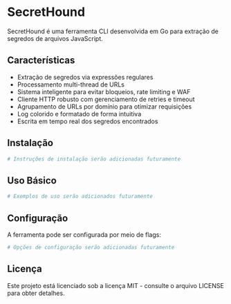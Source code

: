 # SecretHound

SecretHound é uma ferramenta CLI desenvolvida em Go para extração de segredos de arquivos JavaScript.

## Características

- Extração de segredos via expressões regulares
- Processamento multi-thread de URLs
- Sistema inteligente para evitar bloqueios, rate limiting e WAF
- Cliente HTTP robusto com gerenciamento de retries e timeout
- Agrupamento de URLs por domínio para otimizar requisições
- Log colorido e formatado de forma intuitiva
- Escrita em tempo real dos segredos encontrados

## Instalação

```bash
# Instruções de instalação serão adicionadas futuramente
```

## Uso Básico

```bash
# Exemplos de uso serão adicionados futuramente
```

## Configuração

A ferramenta pode ser configurada por meio de flags:

```bash
# Opções de configuração serão adicionadas futuramente
```

## Licença

Este projeto está licenciado sob a licença MIT - consulte o arquivo LICENSE para obter detalhes.
